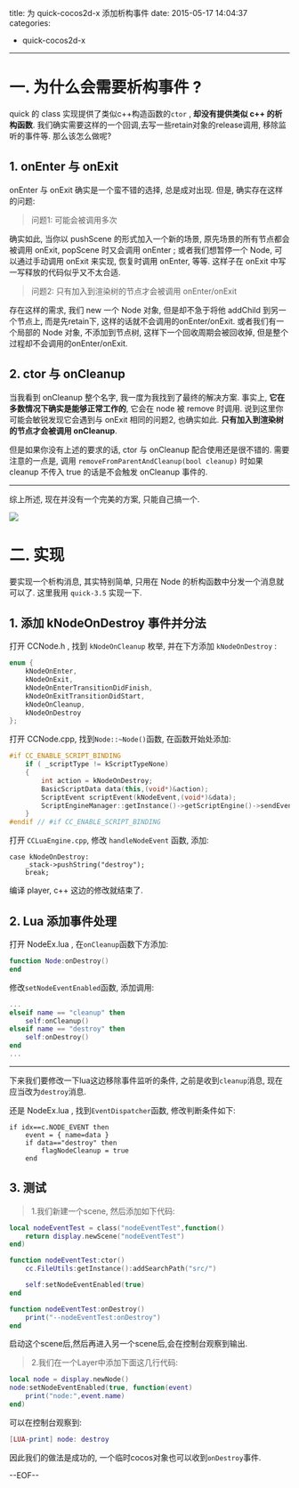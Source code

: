 title: 为 quick-cocos2d-x 添加析构事件
date: 2015-05-17 14:04:37
categories:
- quick-cocos2d-x
---

# 一. 为什么会需要析构事件 ?

quick 的 class 实现提供了类似c++构造函数的`ctor` , **却没有提供类似 c++ 的析构函数**. 我们确实需要这样的一个回调,去写一些retain对象的release调用, 移除监听的事件等. 那么该怎么做呢?

<!-- more -->

## 1. onEnter 与 onExit

onEnter 与 onExit 确实是一个蛮不错的选择, 总是成对出现. 但是, 确实存在这样的问题:

> 问题1: 可能会被调用多次

确实如此, 当你以 pushScene 的形式加入一个新的场景, 原先场景的所有节点都会被调用 onExit, popScene 时又会调用 onEnter ; 或者我们想暂停一个 Node, 可以通过手动调用 onExit 来实现, 恢复时调用 onEnter, 等等. 这样子在 onExit 中写一写释放的代码似乎又不太合适.

> 问题2: 只有加入到渲染树的节点才会被调用 onEnter/onExit

存在这样的需求, 我们 new 一个 Node 对象, 但是却不急于将他 addChild 到另一个节点上, 而是先retain下, 这样的话就不会调用的onEnter/onExit. 或者我们有一个局部的 Node 对象, 不添加到节点树, 这样下一个回收周期会被回收掉, 但是整个过程却不会调用的onEnter/onExit.


## 2. ctor 与 onCleanup

当我看到 onCleanup 整个名字, 我一度为我找到了最终的解决方案. 事实上, **它在多数情况下确实是能够正常工作的**, 它会在 node 被 remove 时调用. 说到这里你可能会敏锐发现它会遇到与 onExit 相同的问题2, 也确实如此. **只有加入到渲染树的节点才会被调用 onCleanup**.

但是如果你没有上述的要求的话, ctor 与 onCleanup 配合使用还是很不错的. 需要注意的一点是, 调用 `removeFromParentAndCleanup(bool cleanup)` 时如果 cleanup 不传入 true 的话是不会触发 onCleanup 事件的.

---

综上所述, 现在并没有一个完美的方案, 只能自己搞一个.

![][4]

# 二. 实现

要实现一个析构消息, 其实特别简单, 只用在 Node 的析构函数中分发一个消息就可以了. 这里我用 `quick-3.5` 实现一下.

## 1. 添加 kNodeOnDestroy 事件并分法

打开 CCNode.h , 找到 `kNodeOnCleanup` 枚举, 并在下方添加 `kNodeOnDestroy` :

```c++
enum {
    kNodeOnEnter,
    kNodeOnExit,
    kNodeOnEnterTransitionDidFinish,
    kNodeOnExitTransitionDidStart,
    kNodeOnCleanup,
    kNodeOnDestroy
};
```
打开 CCNode.cpp, 找到`Node::~Node()`函数, 在函数开始处添加:
```c++
#if CC_ENABLE_SCRIPT_BINDING
    if ( _scriptType != kScriptTypeNone)
    {
        int action = kNodeOnDestroy;
        BasicScriptData data(this,(void*)&action);
        ScriptEvent scriptEvent(kNodeEvent,(void*)&data);
        ScriptEngineManager::getInstance()->getScriptEngine()->sendEvent(&scriptEvent);
    }
#endif // #if CC_ENABLE_SCRIPT_BINDING
```
打开 `CCLuaEngine.cpp`, 修改 `handleNodeEvent` 函数, 添加:
```
case kNodeOnDestroy:
    _stack->pushString("destroy");
    break;
```

编译 player, c++ 这边的修改就结束了.

## 2. Lua 添加事件处理

打开 NodeEx.lua , 在`onCleanup`函数下方添加:
```lua
function Node:onDestroy()
end
```

修改`setNodeEventEnabled`函数, 添加调用:
```lua
...
elseif name == "cleanup" then
    self:onCleanup()
elseif name == "destroy" then
    self:onDestroy()
end
...
```

---
下来我们要修改一下lua这边移除事件监听的条件, 之前是收到`cleanup`消息, 现在应当改为`destroy`消息.

还是 NodeEx.lua , 找到`EventDispatcher`函数, 修改判断条件如下:
```
if idx==c.NODE_EVENT then
    event = { name=data }
    if data=="destroy" then
        flagNodeCleanup = true
    end
```

## 3. 测试

> 1.我们新建一个scene, 然后添加如下代码:

```lua
local nodeEventTest = class("nodeEventTest",function()
    return display.newScene("nodeEventTest")
end)

function nodeEventTest:ctor()
    cc.FileUtils:getInstance():addSearchPath("src/")

    self:setNodeEventEnabled(true)
end

function nodeEventTest:onDestroy()
    print("--nodeEventTest:onDestroy")
end
```

启动这个scene后,然后再进入另一个scene后,会在控制台观察到输出.


> 2.我们在一个Layer中添加下面这几行代码:

```lua
local node = display.newNode()
node:setNodeEventEnabled(true, function(event)
    print("node:",event.name)
end)
```

可以在控制台观察到:
```lua
[LUA-print] node: destroy
```

因此我们的做法是成功的, 一个临时cocos对象也可以收到`onDestroy`事件.

--EOF--

[4]: /img/22015-04-19-001.jpg


